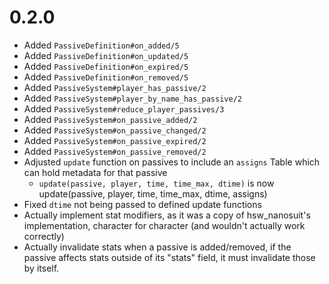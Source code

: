 # 0.2.0

* Added `PassiveDefinition#on_added/5`
* Added `PassiveDefinition#on_updated/5`
* Added `PassiveDefinition#on_expired/5`
* Added `PassiveDefinition#on_removed/5`
* Added `PassiveSystem#player_has_passive/2`
* Added `PassiveSystem#player_by_name_has_passive/2`
* Added `PassiveSystem#reduce_player_passives/3`
* Added `PassiveSystem#on_passive_added/2`
* Added `PassiveSystem#on_passive_changed/2`
* Added `PassiveSystem#on_passive_expired/2`
* Added `PassiveSystem#on_passive_removed/2`
* Adjusted `update` function on passives to include an `assigns` Table which can hold metadata for that passive
  * `update(passive, player, time, time_max, dtime)` is now update(passive, player, time, time_max, dtime, assigns)
* Fixed `dtime` not being passed to defined update functions
* Actually implement stat modifiers, as it was a copy of hsw_nanosuit's implementation, character for character (and wouldn't actually work correctly)
* Actually invalidate stats when a passive is added/removed, if the passive affects stats outside of its "stats" field, it must invalidate those by itself.
